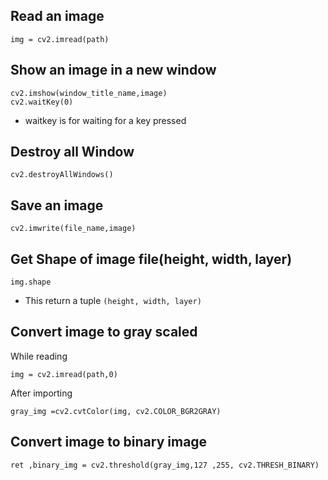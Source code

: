 ## Read an image
```
img = cv2.imread(path)
```
## Show an image in a new window
```
cv2.imshow(window_title_name,image)
cv2.waitKey(0)
```
- waitkey is for waiting for a key pressed

## Destroy all Window
```
cv2.destroyAllWindows()
```
## Save an image
```
cv2.imwrite(file_name,image)
```
## Get Shape of image file(height, width, layer)
```
img.shape
```
- This return a tuple `(height, width, layer)`
## Convert image to gray scaled
While reading
```
img = cv2.imread(path,0)
```
After importing
```
gray_img =cv2.cvtColor(img, cv2.COLOR_BGR2GRAY)
```

## Convert image to binary image
```
ret ,binary_img = cv2.threshold(gray_img,127 ,255, cv2.THRESH_BINARY)
```